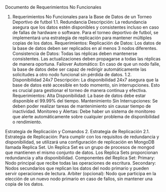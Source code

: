 Documento de Requerimientos No Funcionales
1.	Requerimientos No Funcionales para la Base de Datos de un Torneo Deportivo de futbol
1.1.	Redundancia
Descripción: La redundancia asegura que los datos estén disponibles y consistentes incluso en caso de fallas de hardware o software. Para el torneo deportivo de futbol, se implementará una estrategia de replicación para mantener múltiples copias de los datos.
Requerimientos: Replicación de Datos: Los datos de la base de datos deben ser replicados en al menos 3 nodos diferentes.
Consistencia de Datos: Todas las réplicas deben mantenerse consistentes. Las actualizaciones deben propagarse a todas las réplicas de manera oportuna.
Failover Automático: En caso de que un nodo falle, la base de datos debe ser capaz de redirigir automáticamente las solicitudes a otro nodo funcional sin pérdida de datos.
1.2.	Disponibilidad 24x7
Descripción: La disponibilidad 24x7 asegura que la base de datos esté accesible en todo momento, sin interrupciones. Esto es crucial para gestionar el torneo de manera continua y efectiva.
Requerimientos: Alta Disponibilidad: La base de datos debe estar disponible el 99.99% del tiempo.
Mantenimiento Sin Interrupciones: Se deben poder realizar tareas de mantenimiento sin causar tiempo de inactividad.
Monitoreo y Alertas: Debe haber un sistema de monitoreo que alerte automáticamente sobre cualquier problema de disponibilidad o rendimiento.

Estrategia de Replicación y Comandos
2.	Estrategia de Replicación
2.1.	Estrategia de Replicación: Para cumplir con los requisitos de redundancia y disponibilidad, se utilizará una configuración de replicación en MongoDB llamada Replica Set. Un Replica Set es un grupo de procesos de mongod que mantienen el mismo conjunto de datos. Los Replica Sets proporcionan redundancia y alta disponibilidad.
Componentes del Replica Set:
Primary: Nodo principal que recibe todas las operaciones de escritura.
Secondary: Nodos secundarios que replican los datos del nodo primario y pueden servir operaciones de lectura.
Arbiter (opcional): Nodo que participa en la elección de un nuevo nodo primario en caso de fallos, sin mantener una copia de los datos.

